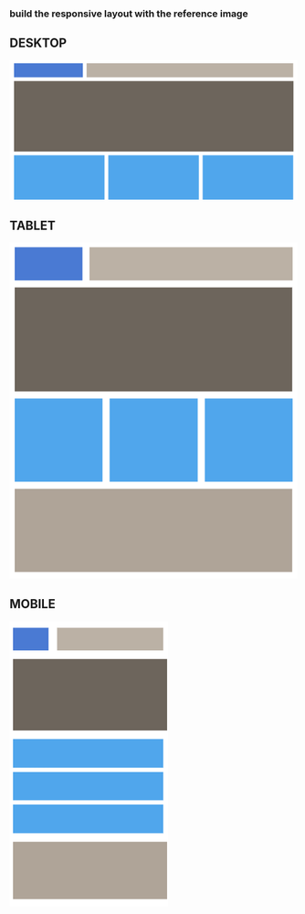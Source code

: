 ### build the responsive layout with the reference image

## DESKTOP
![Desktop](../assets/CssQTenDesktop.png)

## TABLET
![TABLET](../assets/CssQTenTablet.png)

## MOBILE
![Mobile](../assets/CssQTenMobile.png)